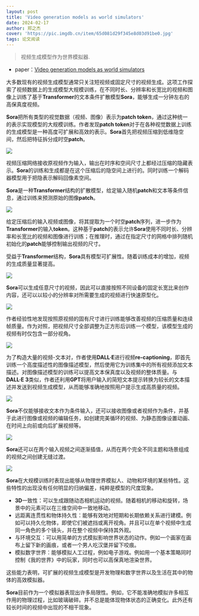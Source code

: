 ```yaml
---
layout: post
title: 'Video generation models as world simulators'
date: 2024-02-17
author: 郑之杰
cover: 'https://pic.imgdb.cn/item/65d081d29f345e8d03d91be0.jpg'
tags: 论文阅读
---
```


> 视频生成模型作为世界模拟器.

- paper：[Video generation models as world simulators](https://openai.com/research/video-generation-models-as-world-simulators)

大多数现有的视频生成模型通常只关注短视频或固定尺寸的视频生成。这项工作探索了视频数据上的生成模型大规模训练，在不同时长、分辨率和长宽比的视频和图像上训练了基于**Transformer**的文本条件扩散模型**Sora**，能够生成一分钟左右的高保真度视频。


**Sora**把所有类型的视觉数据（视频、图像）表示为**patch token**，通过这种统一的表示实现模型的大规模训练。作者发现**patch token**对于在各种视觉数据上训练的生成模型是一种高度可扩展和高效的表示。**Sora**首先把视频压缩到低维隐空间，然后把特征拆分成时空**patch**。

![](https://pic.imgdb.cn/item/65d091aa9f345e8d03106f7e.jpg)

视频压缩网络接收原视频作为输入，输出在时序和空间尺寸上都经过压缩的隐藏表示。**Sora**的训练和生成都是在这个压缩后的隐空间上进行的。同时训练一个解码器模型用于把隐表示解码回像素空间。

**Sora**是一种**Transformer**结构的扩散模型，给定输入随机**patch**和文本等条件信息，通过训练来预测原始的图像**patch**。

![](https://pic.imgdb.cn/item/65d095e79f345e8d031faa70.jpg)

给定压缩后的输入视频或图像，将其提取为一个时空**patch**序列，进一步作为**Transformer**的输入**token**。这种基于**patch**的表示允许**Sora**使用不同时长、分辨率和长宽比的视频和图像进行训练；在推理时，通过在指定尺寸的网格中排列随机初始化的**patch**能够控制输出视频的尺寸。

受益于**Transformer**结构，**Sora**具有模型可扩展性。随着训练成本的增加，视频的生成质量显著提高。

![](https://pic.imgdb.cn/item/65d097619f345e8d0324e7d7.jpg)

**Sora**可以生成任意尺寸的视频，因此可以直接按照不同设备的固定长宽比来创作内容，还可以以较小的分辨率对所需要生成的视频进行快速原型化。

![](https://pic.imgdb.cn/item/65d099059f345e8d032ad8de.jpg)

作者经验性地发现按照原视频的固有尺寸进行训练能够改善视频的压缩质量和连续帧质量。作为对照，把视频尺寸全部调整为正方形后训练一个模型，该模型生成的视频有时仅包含一部分视角。

![](https://pic.imgdb.cn/item/65d099e59f345e8d032e374f.jpg)

为了构造大量的视频-文本对，作者使用**DALL·E**进行视频**re-captioning**，即首先训练一个高度描述性的图像描述模型，然后使用它为训练集中的所有视频添加文本描述。对图像描述模型的训练可以提高文本保真度以及视频的整体质量。与**DALL·E 3**类似，作者还利用**GPT**将用户输入的简短文本提示转换为较长的文本描述并发送到视频生成模型，从而能够准确地按照用户提示生成高质量的视频。

![](https://pic.imgdb.cn/item/65d09b699f345e8d0333c7e0.jpg)

**Sora**不仅能够接收文本作为条件输入，还可以接收图像或者视频作为条件，并基于此进行图像或视频的编辑任务，如创建完美循环的视频、为静态图像设置动画、在时间上向前或向后扩展视频等。

![](https://pic.imgdb.cn/item/65d09c439f345e8d03372f81.jpg)

**Sora**还可以在两个输入视频之间逐渐插值，从而在两个完全不同主题和场景组成的视频之间创建无缝过渡。

![](https://pic.imgdb.cn/item/65d09ce99f345e8d03399e6d.jpg)

**Sora**在大规模训练时表现出能够从物理世界模拟人、动物和环境的某些特性。这些特性的出现没有任何明显的归纳偏差，纯粹是模型的尺度现象。
- **3D**一致性：可以生成跟随动态相机运动的视频。随着相机的移动和旋转，场景中的元素可以在三维空间中一致地移动。
- 远距离连贯性和物体持久性：能够有效地对短期和长期依赖关系进行建模。例如可以持久化物体，即使它们被遮挡或离开视角。并且可以在单个视频中生成同一角色的多个镜头，并在整个视频中保持其外观。
- 与环境交互：可以用简单的方式模拟影响世界状态的动作。例如一个画家在画布上留下新的画痕，或者一个男人吃汉堡并留下咬痕。
- 模拟数字世界：能够模拟人工过程，例如电子游戏。例如用一个基本策略同时控制《我的世界》中的玩家，同时也可以高保真地渲染世界。

这些能力表明，可扩展的视频生成模型是开发物理和数字世界以及生活在其中的物体的高效模拟器。

**Sora**目前作为一个模拟器表现出许多局限性。例如，它不能准确地模拟许多相互作用的物理过程，比如玻璃破碎。并不总是能体现物体状态的正确变化。此外还有较长时间的视频中出现的不相干现象。


